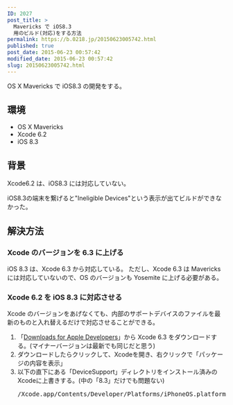 ```yaml
---
ID: 2027
post_title: >
  Mavericks で iOS8.3
  用のビルド(対応)をする方法
permalink: https://b.0218.jp/20150623005742.html
published: true
post_date: 2015-06-23 00:57:42
modified_date: 2015-06-23 00:57:42
slug: 20150623005742.html
---
```

OS X Mavericks で iOS8.3 の開発をする。
<!--more-->
<h2>環境</h2>
<ul>
	<li>OS X Mavericks</li>
	<li>Xcode 6.2</li>
	<li>iOS 8.3</li>
</ul>
<h2>背景</h2>
Xcode6.2 は、iOS8.3 には対応していない。

iOS8.3の端末を繋げると"Ineligible Devices"という表示が出てビルドができなかった。
<h2>解決方法</h2>
<h3>Xcode のバージョンを 6.3 に上げる</h3>
iOS 8.3 は、Xcode 6.3 から対応している。
ただし、Xcode 6.3 は Mavericks には対応していないので、OS のバージョンも Yosemite に上げる必要がある。
<h3>Xcode 6.2 を iOS 8.3 に対応させる</h3>
Xcode のバージョンをあげなくても、内部のサポートデバイスのファイルを最新のものと入れ替えるだけで対応させることができる。

<ol>
	<li>「<a href="https://developer.apple.com/downloads/">Downloads for Apple Developers</a>」から Xcode 6.3 をダウンロードする。(マイナーバージョンは最新でも同じだと思う)</li>
	<li>ダウンロードしたらクリックして、Xcodeを開き、右クリックで「パッケージの内容を表示」</li>
	<li>以下の直下にある「DeviceSupport」ディレクトリをインストール済みのXcodeに上書きする。(中の「8.3」だけでも問題ない)
<pre>/Xcode.app/Contents/Developer/Platforms/iPhoneOS.platform</pre>
</li>
</ol>